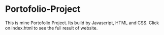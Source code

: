 # Portofolio-Project

This is mine Portofolio Project. Its build by Javascript, HTML and CSS. 
Click on index.html to see the full result of website. 
